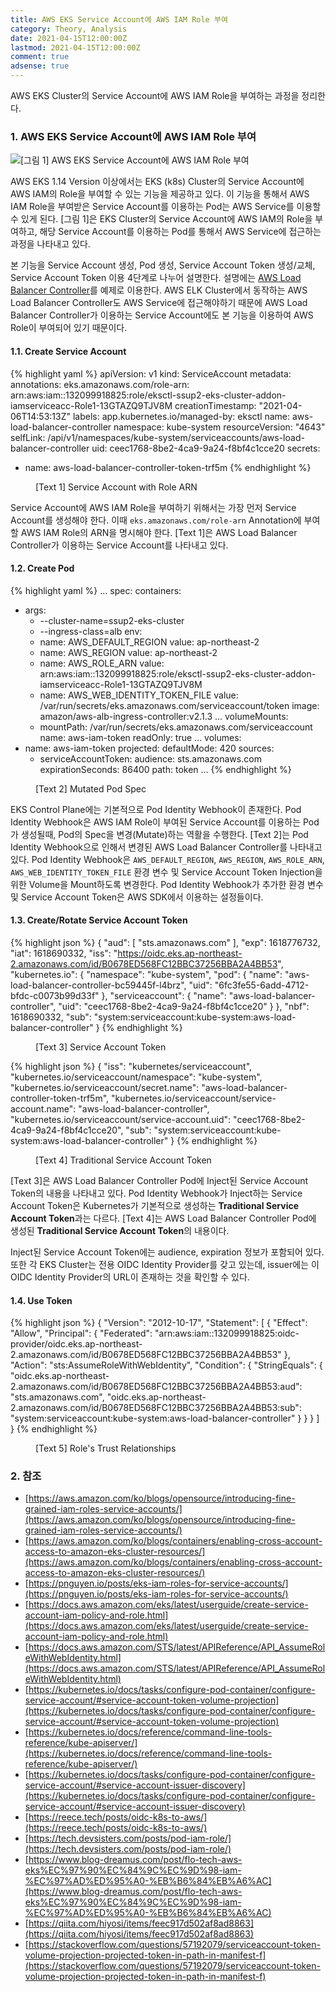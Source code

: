 ```yaml
---
title: AWS EKS Service Account에 AWS IAM Role 부여
category: Theory, Analysis
date: 2021-04-15T12:00:00Z
lastmod: 2021-04-15T12:00:00Z
comment: true
adsense: true
---
```


AWS EKS Cluster의 Service Account에 AWS IAM Role을 부여하는 과정을 정리한다.

### 1. AWS EKS Service Account에 AWS IAM Role 부여

![[그림 1] AWS EKS Service Account에 AWS IAM Role 부여]({{site.baseurl}}/images/theory_analysis/AWS_EKS_Service_Account_IAM_Role/AWS_EKS_Service_Account_IAM_Role.PNG)

AWS EKS 1.14 Version 이상에서는 EKS (k8s) Cluster의 Service Account에 AWS IAM의 Role을 부여할 수 있는 기능을 제공하고 있다. 이 기능을 통해서 AWS IAM Role을 부여받은 Service Account를 이용하는 Pod는 AWS Service를 이용할 수 있게 된다. [그림 1]은 EKS Cluster의 Service Account에 AWS IAM의 Role을 부여하고, 해당 Service Account를 이용하는 Pod를 통해서 AWS Service에 접근하는 과정을 나타내고 있다.

본 기능을 Service Account 생성, Pod 생성, Service Account Token 생성/교체, Service Account Token 이용 4단계로 나누어 설명한다. 설명에는 [AWS Load Balancer Controller](https://docs.aws.amazon.com/eks/latest/userguide/aws-load-balancer-controller.html)를 예제로 이용한다. AWS ELK Cluster에서 동작하는 AWS Load Balancer Controller도 AWS Service에 접근해야하기 때문에 AWS Load Balancer Controller가 이용하는 Service Account에도 본 기능을 이용하여 AWS Role이 부여되어 있기 때문이다.

#### 1.1. Create Service Account

{% highlight yaml %}
apiVersion: v1
kind: ServiceAccount
metadata:
  annotations:
    eks.amazonaws.com/role-arn: arn:aws:iam::132099918825:role/eksctl-ssup2-eks-cluster-addon-iamserviceacc-Role1-13GTAZQ9TJV8M
  creationTimestamp: "2021-04-06T14:53:13Z"
  labels:
    app.kubernetes.io/managed-by: eksctl
  name: aws-load-balancer-controller
  namespace: kube-system
  resourceVersion: "4643"
  selfLink: /api/v1/namespaces/kube-system/serviceaccounts/aws-load-balancer-controller
  uid: ceec1768-8be2-4ca9-9a24-f8bf4c1cce20
secrets:
- name: aws-load-balancer-controller-token-trf5m
{% endhighlight %}
<figure>
<figcaption class="caption">[Text 1] Service Account with Role ARN</figcaption>
</figure>

Service Account에 AWS IAM Role을 부여하기 위해서는 가장 먼저 Service Account를 생성해야 한다. 이때 `eks.amazonaws.com/role-arn` Annotation에 부여할 AWS IAM Role의 ARN을 명시해야 한다. [Text 1]은 AWS Load Balancer Controller가 이용하는 Service Account를 나타내고 있다.

#### 1.2. Create Pod

{% highlight yaml %}
...
spec:
  containers:
  - args:
    - --cluster-name=ssup2-eks-cluster
    - --ingress-class=alb
    env:
    - name: AWS_DEFAULT_REGION
      value: ap-northeast-2
    - name: AWS_REGION
      value: ap-northeast-2
    - name: AWS_ROLE_ARN
      value: arn:aws:iam::132099918825:role/eksctl-ssup2-eks-cluster-addon-iamserviceacc-Role1-13GTAZQ9TJV8M
    - name: AWS_WEB_IDENTITY_TOKEN_FILE
      value: /var/run/secrets/eks.amazonaws.com/serviceaccount/token
    image: amazon/aws-alb-ingress-controller:v2.1.3
...
    volumeMounts:
    - mountPath: /var/run/secrets/eks.amazonaws.com/serviceaccount
      name: aws-iam-token
      readOnly: true
...
  volumes:
  - name: aws-iam-token
    projected:
      defaultMode: 420
      sources:
      - serviceAccountToken:
          audience: sts.amazonaws.com
          expirationSeconds: 86400
          path: token
...
{% endhighlight %}
<figure>
<figcaption class="caption">[Text 2] Mutated Pod Spec</figcaption>
</figure>

EKS Control Plane에는 기본적으로 Pod Identity Webhook이 존재한다. Pod Identity Webhook은 AWS IAM Role이 부여된 Service Account를 이용하는 Pod가 생성될때, Pod의 Spec을 변경(Mutate)하는 역활을 수행한다. [Text 2]는 Pod Identity Webhook으로 인해서 변경된 AWS Load Balancer Controller를 나타내고 있다. Pod Identity Webhook은 `AWS_DEFAULT_REGION`, `AWS_REGION`, `AWS_ROLE_ARN`, `AWS_WEB_IDENTITY_TOKEN_FILE` 환경 변수 및 Service Account Token Injection을 위한 Volume을 Mount하도록 변경한다. Pod Identity Webhook가 추가한 환경 변수 및 Service Account Token은 AWS SDK에서 이용하는 설정들이다.

#### 1.3. Create/Rotate Service Account Token

{% highlight json %}
{
  "aud": [
    "sts.amazonaws.com"
  ],
  "exp": 1618776732,
  "iat": 1618690332,
  "iss": "https://oidc.eks.ap-northeast-2.amazonaws.com/id/B0678ED568FC12BBC37256BBA2A4BB53",
  "kubernetes.io": {
    "namespace": "kube-system",
    "pod": {
      "name": "aws-load-balancer-controller-bc59445f-l4brz",
      "uid": "6fc3fe55-6add-4712-bfdc-c0073b99d33f"
    },
    "serviceaccount": {
      "name": "aws-load-balancer-controller",
      "uid": "ceec1768-8be2-4ca9-9a24-f8bf4c1cce20"
    }
  },
  "nbf": 1618690332,
  "sub": "system:serviceaccount:kube-system:aws-load-balancer-controller"
}
{% endhighlight %}
<figure>
<figcaption class="caption">[Text 3] Service Account Token</figcaption>
</figure>

{% highlight json %}
{
  "iss": "kubernetes/serviceaccount",
  "kubernetes.io/serviceaccount/namespace": "kube-system",
  "kubernetes.io/serviceaccount/secret.name": "aws-load-balancer-controller-token-trf5m",
  "kubernetes.io/serviceaccount/service-account.name": "aws-load-balancer-controller",
  "kubernetes.io/serviceaccount/service-account.uid": "ceec1768-8be2-4ca9-9a24-f8bf4c1cce20",
  "sub": "system:serviceaccount:kube-system:aws-load-balancer-controller"
}
{% endhighlight %}
<figure>
<figcaption class="caption">[Text 4] Traditional Service Account Token</figcaption>
</figure>

[Text 3]은 AWS Load Balancer Controller Pod에 Inject된 Service Account Token의 내용을 나타내고 있다. Pod Identity Webhook가 Inject하는 Service Account Token은 Kubernetes가 기본적으로 생성하는 **Traditional Service Account Token**과는 다르다. [Text 4]는 AWS Load Balancer Controller Pod에 생성된 **Traditional Service Account Token**의 내용이다.

Inject된 Service Account Token에는 audience, expiration 정보가 포함되어 있다. 또한 각 EKS Cluster는 전용 OIDC Identity Provider를 갖고 있는데, issuer에는 이 OIDC Identity Provider의 URL이 존재하는 것을 확인할 수 있다.

#### 1.4. Use Token

{% highlight json %}
{
  "Version": "2012-10-17",
  "Statement": [
    {
      "Effect": "Allow",
      "Principal": {
        "Federated": "arn:aws:iam::132099918825:oidc-provider/oidc.eks.ap-northeast-2.amazonaws.com/id/B0678ED568FC12BBC37256BBA2A4BB53"
      },
      "Action": "sts:AssumeRoleWithWebIdentity",
      "Condition": {
        "StringEquals": {
          "oidc.eks.ap-northeast-2.amazonaws.com/id/B0678ED568FC12BBC37256BBA2A4BB53:aud": "sts.amazonaws.com",
          "oidc.eks.ap-northeast-2.amazonaws.com/id/B0678ED568FC12BBC37256BBA2A4BB53:sub": "system:serviceaccount:kube-system:aws-load-balancer-controller"
        }
      }
    }
  ]
}
{% endhighlight %}
<figure>
<figcaption class="caption">[Text 5] Role's Trust Relationships</figcaption>
</figure>

### 2. 참조

* [https://aws.amazon.com/ko/blogs/opensource/introducing-fine-grained-iam-roles-service-accounts/](https://aws.amazon.com/ko/blogs/opensource/introducing-fine-grained-iam-roles-service-accounts/)
* [https://aws.amazon.com/ko/blogs/containers/enabling-cross-account-access-to-amazon-eks-cluster-resources/](https://aws.amazon.com/ko/blogs/containers/enabling-cross-account-access-to-amazon-eks-cluster-resources/)
* [https://pnguyen.io/posts/eks-iam-roles-for-service-accounts/](https://pnguyen.io/posts/eks-iam-roles-for-service-accounts/)
* [https://docs.aws.amazon.com/eks/latest/userguide/create-service-account-iam-policy-and-role.html](https://docs.aws.amazon.com/eks/latest/userguide/create-service-account-iam-policy-and-role.html)
* [https://docs.aws.amazon.com/STS/latest/APIReference/API_AssumeRoleWithWebIdentity.html](https://docs.aws.amazon.com/STS/latest/APIReference/API_AssumeRoleWithWebIdentity.html)
* [https://kubernetes.io/docs/tasks/configure-pod-container/configure-service-account/#service-account-token-volume-projection](https://kubernetes.io/docs/tasks/configure-pod-container/configure-service-account/#service-account-token-volume-projection)
* [https://kubernetes.io/docs/reference/command-line-tools-reference/kube-apiserver/](https://kubernetes.io/docs/reference/command-line-tools-reference/kube-apiserver/)
* [https://kubernetes.io/docs/tasks/configure-pod-container/configure-service-account/#service-account-issuer-discovery](https://kubernetes.io/docs/tasks/configure-pod-container/configure-service-account/#service-account-issuer-discovery)
* [https://reece.tech/posts/oidc-k8s-to-aws/](https://reece.tech/posts/oidc-k8s-to-aws/)
* [https://tech.devsisters.com/posts/pod-iam-role/](https://tech.devsisters.com/posts/pod-iam-role/)
* [https://www.blog-dreamus.com/post/flo-tech-aws-eks%EC%97%90%EC%84%9C%EC%9D%98-iam-%EC%97%AD%ED%95%A0-%EB%B6%84%EB%A6%AC](https://www.blog-dreamus.com/post/flo-tech-aws-eks%EC%97%90%EC%84%9C%EC%9D%98-iam-%EC%97%AD%ED%95%A0-%EB%B6%84%EB%A6%AC)
* [https://qiita.com/hiyosi/items/feec917d502af8ad8863](https://qiita.com/hiyosi/items/feec917d502af8ad8863)
* [https://stackoverflow.com/questions/57192079/serviceaccount-token-volume-projection-projected-token-in-path-in-manifest-f](https://stackoverflow.com/questions/57192079/serviceaccount-token-volume-projection-projected-token-in-path-in-manifest-f)